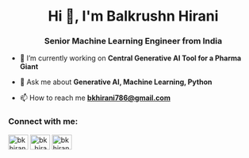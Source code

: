 <h1 align="center">Hi 👋, I'm Balkrushn Hirani</h1>
<h3 align="center">Senior Machine Learning Engineer from India</h3>

- 🔭 I’m currently working on **Central Generative AI Tool for a Pharma Giant**

- 💬 Ask me about **Generative AI, Machine Learning, Python**

- 📫 How to reach me **bkhirani786@gmail.com**

<h3 align="left">Connect with me:</h3>
<p align="left">
<a href="https://linkedin.com/in/bkhirani" target="blank"><img align="center" src="https://raw.githubusercontent.com/rahuldkjain/github-profile-readme-generator/master/src/images/icons/Social/linked-in-alt.svg" alt="bkhirani" height="30" width="40" /></a>
<a href="https://www.codechef.com/users/bk_hirani" target="blank"><img align="center" src="https://cdn.jsdelivr.net/npm/simple-icons@3.1.0/icons/codechef.svg" alt="bk_hirani" height="30" width="40" /></a>
<a href="https://www.hackerrank.com/bkhirani" target="blank"><img align="center" src="https://raw.githubusercontent.com/rahuldkjain/github-profile-readme-generator/master/src/images/icons/Social/hackerrank.svg" alt="bkhirani" height="30" width="40" /></a>
</p>
